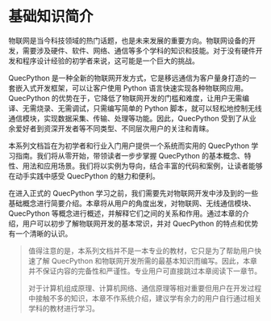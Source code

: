 
# 基础知识简介

物联网是当今科技领域的热门话题，也是未来发展的重要方向。物联网设备的开发，需要涉及硬件、软件、网络、通信等多个学科的知识和技能。对于没有硬件开发和程序设计经验的初学者来说，这可能是一个巨大的挑战。

QuecPython 是一种全新的物联网开发方式，它是移远通信为客户量身打造的一套嵌入式开发框架，可以让客户使用 Python 语言快速实现各种物联网应用。QuecPython 的优势在于，它降低了物联网开发的门槛和难度，让用户无需编译、无需烧录、无需调试，只需编写简单的 Python 脚本，就可以轻松地控制无线通信模块，实现数据采集、传输、处理等功能。因此，QuecPython 受到了从业余爱好者到资深开发者等不同类型、不同层次用户的关注和青睐。

本系列文档旨在为初学者和行业入门用户提供一个系统而实用的 QuecPython 学习指南。我们将从零开始，带领读者一步步掌握 QuecPython 的基本概念、特性、用法和应用场景。我们将以实例为导向，结合丰富的代码和案例，让读者能够在动手实践中感受 QuecPython 的魅力和便利。

在进入正式的 QuecPython 学习之前，我们需要先对物联网开发中涉及到的一些基础概念进行简要介绍。本章将从用户的角度出发，对物联网、无线通信模块、QuecPython 等概念进行概述，并解释它们之间的关系和作用。通过本章的介绍，用户可以初步了解物联网开发的基本常识，并对 QuecPython 的特点和优势有一个清晰的认识。

> 值得注意的是，本系列文档并不是一本专业的教材，它只是为了帮助用户快速了解 QuecPython 和物联网开发所需的最基本知识而编写。因此，本章并不保证内容的完备性和严谨性。专业用户可直接跳过本章阅读下一章节。
>
> 对于计算机组成原理、计算机网络、通信原理等相对重要但用户在开发过程中接触不多的知识，本章不作系统介绍，建议学有余力的用户自行通过相关学科的教材进行学习。

